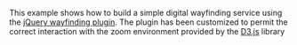 This example shows how to build a simple digital wayfinding service using the [jQuery wayfinding plugin](http://keith-wood.name/svg.html).
The plugin has been customized to permit the correct interaction with the zoom environment provided by the [D3.js](http://d3js.org) library